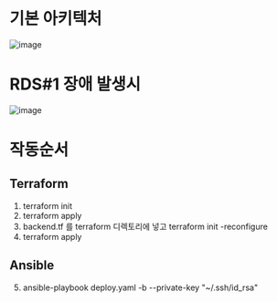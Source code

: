 # 기본 아키텍처  

![image](https://user-images.githubusercontent.com/73922068/130666057-0206f2a6-723b-4054-81b8-2bde539f44e5.png)

# RDS#1 장애 발생시  

![image](https://user-images.githubusercontent.com/73922068/130666910-13c3d7e9-39d4-427a-a960-b8c87c7a3051.png)


# 작동순서  
## Terraform  
1. terraform init  
2. terraform apply  
3. backend.tf 를 terraform 디렉토리에 넣고 terraform init -reconfigure  
4. terraform apply  
## Ansible    
5. ansible-playbook deploy.yaml -b --private-key "~/.ssh/id_rsa"  
